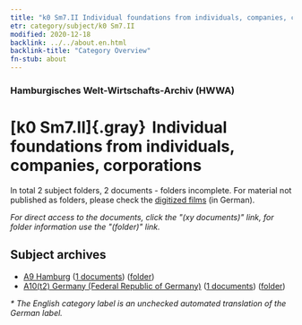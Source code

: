 ```yaml
---
title: "k0 Sm7.II Individual foundations from individuals, companies, corporations"
etr: category/subject/k0 Sm7.II
modified: 2020-12-18
backlink: ../../about.en.html
backlink-title: "Category Overview"
fn-stub: about
---
```


### Hamburgisches Welt-Wirtschafts-Archiv (HWWA)
# [k0 Sm7.II]{.gray}&#8201; Individual foundations from individuals, companies, corporations&#160; 





In total 2 subject folders, 2 documents - folders incomplete.
For material not published as folders, please check the [digitized films](/film/h1_sh) (in German).

_For direct access to the documents, click the "(xy documents)" link, for folder information use the "(folder)" link._

## Subject archives


- [A9 Hamburg](../../../geo/about.en.html#A9) (<a href="https://dfg-viewer.de/show/?tx_dlf[id]=https://pm20.zbw.eu/mets/sh/1409xx/140905/1872xx/187226/public.mets.en.xml" target="_blank">1 documents</a>) ([folder](http://purl.org/pressemappe20/folder/sh/140905,187226))
- [A10(t2) Germany (Federal Republic of Germany)](../../../geo/about.en.html#A10(t2)) (<a href="https://dfg-viewer.de/show/?tx_dlf[id]=https://pm20.zbw.eu/mets/sh/1872xx/187232/1872xx/187226/public.mets.en.xml" target="_blank">1 documents</a>) ([folder](http://purl.org/pressemappe20/folder/sh/187232,187226))


_* The English category label is an unchecked automated translation of the German label._

